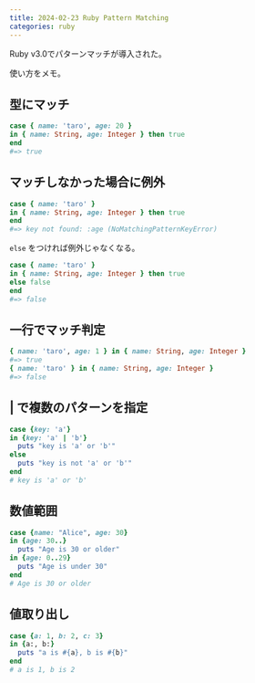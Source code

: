 ```yaml
---
title: 2024-02-23 Ruby Pattern Matching
categories: ruby
---
```


Ruby v3.0でパターンマッチが導入された。

使い方をメモ。

## 型にマッチ

```ruby
case { name: 'taro', age: 20 }
in { name: String, age: Integer } then true
end
#=> true
```

## マッチしなかった場合に例外

```ruby
case { name: 'taro' }
in { name: String, age: Integer } then true
end
#=> key not found: :age (NoMatchingPatternKeyError)
```

`else` をつければ例外じゃなくなる。

```ruby
case { name: 'taro' }
in { name: String, age: Integer } then true
else false
end
#=> false
```

## 一行でマッチ判定

```rb
{ name: 'taro', age: 1 } in { name: String, age: Integer }
#=> true
{ name: 'taro' } in { name: String, age: Integer }
#=> false
```

## | で複数のパターンを指定

```rb
case {key: 'a'}
in {key: 'a' | 'b'}
  puts "key is 'a' or 'b'"
else
  puts "key is not 'a' or 'b'"
end
# key is 'a' or 'b'
```

## 数値範囲

```rb
case {name: "Alice", age: 30}
in {age: 30..}
  puts "Age is 30 or older"
in {age: 0..29}
  puts "Age is under 30"
end
# Age is 30 or older
```

## 値取り出し

```rb
case {a: 1, b: 2, c: 3}
in {a:, b:}
  puts "a is #{a}, b is #{b}"
end
# a is 1, b is 2
```

